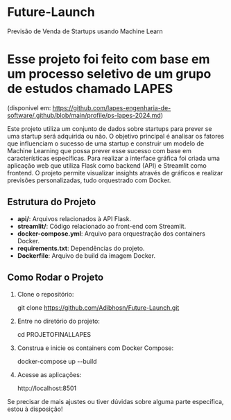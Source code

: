 # Future-Launch
 Previsão de Venda de Startups usando Machine Learn

# Esse projeto foi feito com base em um processo seletivo de um grupo de estudos chamado LAPES 
(disponivel em: https://github.com/lapes-engenharia-de-software/.github/blob/main/profile/ps-lapes-2024.md)

Este projeto utiliza um conjunto de dados sobre startups para prever se uma startup será adquirida ou não. O objetivo principal é analisar os fatores que influenciam o sucesso de uma startup e construir um modelo de Machine Learning que possa prever esse sucesso com base em características específicas.
Para realizar a interface gráfica foi criada uma aplicação web que utiliza Flask como backend (API) e Streamlit como frontend. O projeto permite visualizar insights através de gráficos e realizar previsões personalizadas, tudo orquestrado com Docker.

## Estrutura do Projeto

- **api/**: Arquivos relacionados à API Flask.
- **streamlit/**: Código relacionado ao front-end com Streamlit.
- **docker-compose.yml**: Arquivo para orquestração dos containers Docker.
- **requirements.txt**: Dependências do projeto.
- **Dockerfile**: Arquivo de build da imagem Docker.

## Como Rodar o Projeto

1. Clone o repositório:
   
   git clone https://github.com/Adibhosn/Future-Launch.git

2. Entre no diretório do projeto:
    
    cd PROJETOFINALLAPES

3. Construa e inicie os containers com Docker Compose:
    
    docker-compose up --build

4. Acesse as aplicações:

    http://localhost:8501

Se precisar de mais ajustes ou tiver dúvidas sobre alguma parte específica, estou à disposição!
